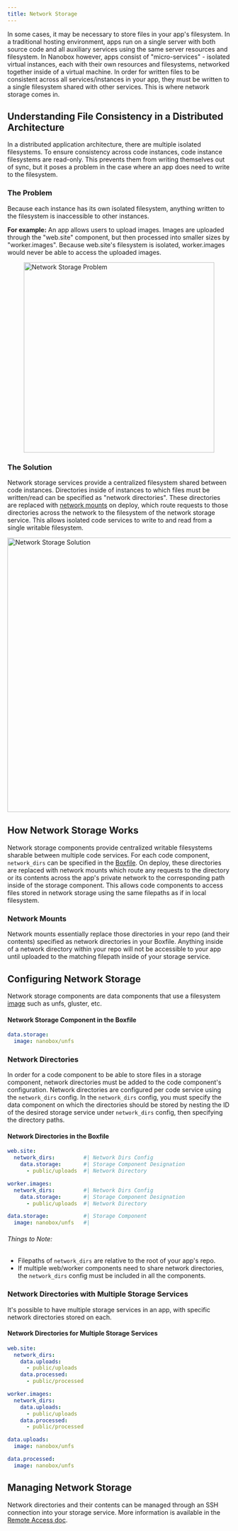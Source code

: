 ```yaml
---
title: Network Storage
---
```


In some cases, it may be necessary to store files in your app's filesystem. In a traditional hosting environment, apps run on a single server with both source code and all auxiliary services using the same server resources and filesystem. In Nanobox however, apps consist of "micro-services" - isolated virtual instances, each with their own resources and filesystems, networked together inside of a virtual machine. In order for written files to be consistent across all services/instances in your app, they must be written to a single filesystem shared with other services. This is where network storage comes in.

## Understanding File Consistency in a Distributed Architecture

In a distributed application architecture, there are multiple isolated filesystems. To ensure consistency across code instances, code instance filesystems are read-only. This prevents them from writing themselves out of sync, but it poses a problem in the case where an app does need to write to the filesystem.

### The Problem
Because each instance has its own isolated filesystem, anything written to the filesystem is inaccessible to other instances.

**For example:** An app allows users to upload images. Images are uploaded through the "web.site" component, but then processed into smaller sizes by "worker.images". Because web.site's filesystem is isolated, worker.images would never be able to access the uploaded images.

<img alt="Network Storage Problem" src="/images/network-storage-problem.svg" width="430" style="display: block; margin: 0 auto;">

### The Solution
Network storage services provide a centralized filesystem shared between code instances. Directories inside of instances to which files must be written/read can be specified as "network directories". These directories are replaced with [network mounts](#network-mounts) on deploy, which route requests to those directories across the network to the filesystem of the network storage service. This allows isolated code services to write to and read from a single writable filesystem.

<img alt="Network Storage Solution" src="/images/network-storage-solution.svg" width="620" style="display: block; margin: 0 auto;">

## How Network Storage Works
Network storage components provide centralized writable filesystems sharable between multiple code services. For each code component, `network_dirs` can be specified in the [Boxfile](/getting-started/boxfile). On deploy, these directories are replaced with network mounts which route any requests to the directory or its contents across the app's private network to the corresponding path inside of the storage component. This allows code components to access files stored in network storage using the same filepaths as if in local filesystem.

### Network Mounts
Network mounts essentially replace those directories in your repo (and their contents) specified as network directories in your Boxfile. Anything inside of a network directory within your repo will not be accessible to your app until uploaded to the matching filepath inside of your storage service.

## Configuring Network Storage
Network storage components are data components that use a filesystem [image](/engines-images/) such as unfs, gluster, etc.

#### Network Storage Component in the Boxfile
```yaml
data.storage:
  image: nanobox/unfs
```

### Network Directories
In order for a code component to be able to store files in a storage component, network directories must be added to the code component's configuration. Network directories are configured per code service using the `network_dirs` config. In the `network_dirs` config, you must specify the data component on which the directories should be stored by nesting the ID of the desired storage service under `network_dirs` config, then specifying the directory paths.

#### Network Directories in the Boxfile
```yaml
web.site:
  network_dirs:         #| Network Dirs Config
    data.storage:       #| Storage Component Designation
      - public/uploads  #| Network Directory

worker.images:
  network_dirs:         #| Network Dirs Config
    data.storage:       #| Storage Component Designation
      - public/uploads  #| Network Directory

data.storage:           #| Storage Component
  image: nanobox/unfs   #|
```

###### Things to Note:
- Filepaths of `network_dirs` are relative to the root of your app's repo.
- If multiple web/worker components need to share network directories, the `network_dirs` config must be included in all the components.

### Network Directories with Multiple Storage Services
It's possible to have multiple storage services in an app, with specific network directories stored on each.

#### Network Directories for Multiple Storage Services
```yaml
web.site:
  network_dirs:
    data.uploads:
      - public/uploads
    data.processed:
      - public/processed

worker.images:
  network_dirs:
    data.uploads:
      - public/uploads
    data.processed:
      - public/processed

data.uploads:
  image: nanobox/unfs

data.processed:
  image: nanobox/unfs
```

## Managing Network Storage
Network directories and their contents can be managed through an SSH connection into your storage service. More information is available in the [Remote Access doc](/app-management/remote-access).
